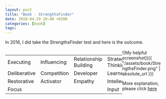 ```yaml
---
layout: post
title: "Book - StrengthsFinder"
date: 2018-04-29 20:40 +0200
categories: [book]
tags:
---
```

<div>
In 2016, I did take the StrengthsFinder test and here is the outcome.
</div>
<!--more-->
<br/>
<div style="float:left; width:75%">
<table>
<tr>
<td>
Executing
</td>
<td>
Influencing
</td>
<td>
Relationship Building
</td>
<td>
Strategic Thinking
</td>
</tr>

<tr>

<td>
Deliberative
</td>
<td>
Competition
</td>
<td>
Developer
</td>
<td>
Learner
</td>
</tr>

<tr>
<td>
Restorative
</td>
<td>
Activator
</td>
<td>
Empathy
</td>
<td>
Intellection
</td>
</tr>

<tr>
<td>
Focus
</td>
<td>
</td>
<td>
</td>
<td>
Input
</td>
</tr>


</table>
</div>
![My helpful screenshot]({{ "/assets/book/StrengthsFinder.png" | absolute_url }})

<br/>

More explanation, please click  [here][StrengthsFinder-docs]

[StrengthsFinder-docs]: https://fkalisa.github.io/assets/private/Strengths_Based_Leadership_Insight_Report.pdf




